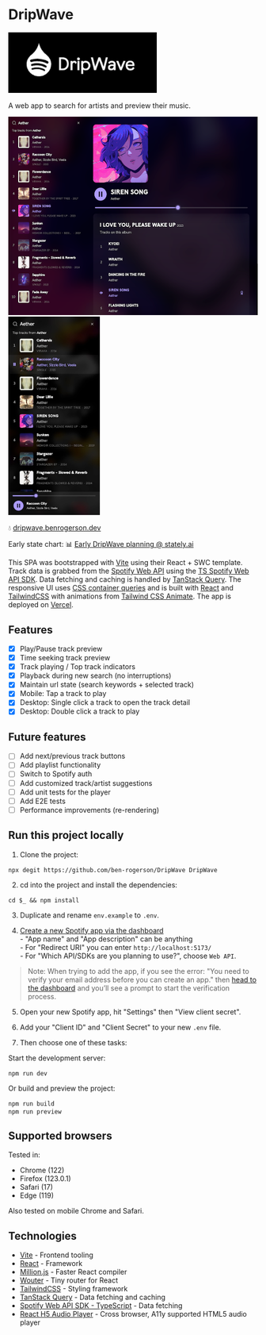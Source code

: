 # DripWave

<p><a href="https://dripwave.vercel.app/" target="_blank"><img src="./.github/preview-logo.png" width="300" alt="DripWave Logo" /></a></p>

A web app to search for artists and preview their music.

<p>
    <a href="https://dripwave.vercel.app/" target="_blank"><img src="./.github/preview-large.png" alt="Desktop" height="400" /></a>
    <span></span>
    <a href="https://dripwave.vercel.app/" target="_blank"><img src="./.github/preview-small.png" alt="Mobile" height="400" /></a>
</p>

💧 [dripwave.benrogerson.dev](https://dripwave.benrogerson.dev/)

Early state chart: 📊 [Early DripWave planning @ stately.ai](https://stately.ai/registry/editor/71914a7e-b08d-4032-809f-e9e0acb1892e?mode=Design&machineId=1efcb27a-d19b-42b2-a2ad-b464c6903b08)

This SPA was bootstrapped with [Vite](https://vitejs.dev/) using their React + SWC template.
Track data is grabbed from the [Spotify Web API](https://developer.spotify.com/documentation/web-api/) using the [TS Spotify Web API SDK](https://github.com/spotify/spotify-web-api-ts-sdk).
Data fetching and caching is handled by [TanStack Query](https://tanstack.com/query/v5/).
The responsive UI uses [CSS container queries](https://developer.mozilla.org/en-US/docs/Web/CSS/CSS_containment/Container_queries) and is built with [React](https://reactjs.org/) and [TailwindCSS](https://tailwindcss.com/) with animations from [Tailwind CSS Animate](https://github.com/jamiebuilds/tailwindcss-animate).
The app is deployed on [Vercel](https://vercel.com/).

## Features

- [x] Play/Pause track preview
- [x] Time seeking track preview
- [x] Track playing / Top track indicators
- [x] Playback during new search (no interruptions)
- [x] Maintain url state (search keywords + selected track)
- [x] Mobile: Tap a track to play
- [x] Desktop: Single click a track to open the track detail
- [x] Desktop: Double click a track to play

## Future features

- [ ] Add next/previous track buttons
- [ ] Add playlist functionality
- [ ] Switch to Spotify auth
- [ ] Add customized track/artist suggestions
- [ ] Add unit tests for the player
- [ ] Add E2E tests
- [ ] Performance improvements (re-rendering)

## Run this project locally

1. Clone the project:

```shell
npx degit https://github.com/ben-rogerson/DripWave DripWave
```

2. cd into the project and install the dependencies:

```shell
cd $_ && npm install
```

3. Duplicate and rename `env.example` to `.env`.

4. [Create a new Spotify app via the dashboard](https://developer.spotify.com/dashboard/create)<br/>- "App name" and "App description" can be anything<br/>- For "Redirect URI" you can enter `http://localhost:5173/`<br/>- For "Which API/SDKs are you planning to use?", choose `Web API`.

> Note: When trying to add the app, if you see the error: "You need to verify your email address before you can create an app." then [head to the dashboard](https://developer.spotify.com/dashboard) and you’ll see a prompt to start the verification process.

5. Open your new Spotify app, hit "Settings" then "View client secret".

6. Add your "Client ID" and "Client Secret" to your new `.env` file.

7. Then choose one of these tasks:

Start the development server:

```shell
npm run dev
```

Or build and preview the project:

```shell
npm run build
npm run preview
```

## Supported browsers

Tested in:

- Chrome (122)
- Firefox (123.0.1)
- Safari (17)
- Edge (119)

Also tested on mobile Chrome and Safari.

## Technologies

- [Vite](https://vitejs.dev/) - Frontend tooling
- [React](https://reactjs.org/) - Framework
- [Million.js](https://million.dev/) - Faster React compiler
- [Wouter](https://github.com/molefrog/wouter) - Tiny router for React
- [TailwindCSS](https://tailwindcss.com/) - Styling framework
- [TanStack Query](https://tanstack.com/query/v5/) - Data fetching and caching
- [Spotify Web API SDK - TypeScript](https://github.com/spotify/spotify-web-api-ts-sdk) - Data fetching
- [React H5 Audio Player](https://github.com/lhz516/react-h5-audio-player) - Cross browser, A11y supported HTML5 audio player
